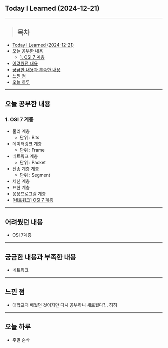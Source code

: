 ## Today I Learned (2024-12-21)
---
> ## 목차
- [Today I Learned (2024-12-21)](#today-i-learned-2024-12-21)
- [오늘 공부한 내용](#오늘-공부한-내용)
  - [1. OSI 7 계층](#1-osi-7-계층)
- [어려웠던 내용](#어려웠던-내용)
- [궁금한 내용과 부족한 내용](#궁금한-내용과-부족한-내용)
- [느낀 점](#느낀-점)
- [오늘 하루](#오늘-하루)
---

## 오늘 공부한 내용
### 1. OSI 7 계층
- 물리 계층
  - 단위 : Bits
- 데이터링크 계층
  - 단위 : Frame
- 네트워크 계층
  - 단위 : Packet
- 전송 계층 계층
  - 단위 : Segment
- 세션 계층
- 표현 계층
- 응용프로그램 계층
- [[네트워크] OSI 7 계층](https://mane-datalab.tistory.com/entry/%EB%84%A4%ED%8A%B8%EC%9B%8C%ED%81%AC-OSI-7-%EA%B3%84%EC%B8%B5)
---
## 어려웠던 내용
- OSI 7계층
---
## 궁금한 내용과 부족한 내용
- 네트워크
---
## 느낀 점
- 대학교때 배웠던 것이지만 다시 공부하니 새로웠다?.. 허허
---
## 오늘 하루
- 주말 순삭 
<!-- <img src="이미지 주소" width="100%" height="100%"/> -->
